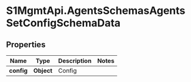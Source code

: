 # S1MgmtApi.AgentsSchemasAgentsSetConfigSchemaData

## Properties
Name | Type | Description | Notes
------------ | ------------- | ------------- | -------------
**config** | **Object** | Config | 



